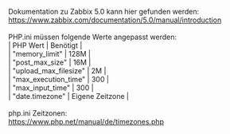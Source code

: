 Dokumentation zu Zabbix 5.0 kann hier gefunden werden: <br />
https://www.zabbix.com/documentation/5.0/manual/introduction
<br /><br />
PHP.ini müssen folgende Werte angepasst werden:<br />
| PHP Wert | Benötigt |<br />
| "memory_limit" | 128M |<br />
| "post_max_size" | 16M |<br />
| "upload_max_filesize" | 2M |<br />
| "max_execution_time" | 300 |<br />
| "max_input_time" | 300 |<br />
| "date.timezone" | Eigene Zeitzone |
<br /><br />
php.ini Zeitzonen:<br />
https://www.php.net/manual/de/timezones.php
